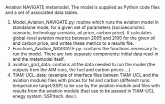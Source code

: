 Aviation NAVIGATE metamodel.
The model is supplied as Python code files and a set of associated data tables.
1) Model_Aviation_NAVIGATE.py: routine which runs the aviation model in standalone mode, for a given set of parameters (socioeconomic scenario, technology scenario, oil price, carbon price). It calculates global-level aviation metrics between 2005 and 2100 for the given oil and carbon price, and writes these metrics to a results file.
2) Functions_Aviation_NAVIGATE.py: contains the functions necessary to run the model. There are two separate components: initial data read-in and the metamodel itself.
3) aviation_grid_data: contains all the data needed to run the model (the outputs from the AIM runs, the fuel and carbon prices ...)
4) TIAM-UCL_data: (example of interface files betwen TIAM-UCL and the aviation module) files with prices for fel and carbon (different runs: temperature target/SSP) to be use by the aviation module and files with results from the aviation module (fuel use to be passed in TIAM-UCL enegy system: SSP/tech. dev.). 
